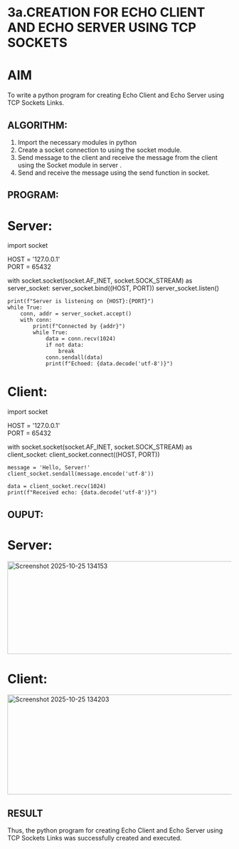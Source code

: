 # 3a.CREATION FOR ECHO CLIENT AND ECHO SERVER USING TCP SOCKETS
# AIM
To write a python program for creating Echo Client and Echo Server using TCP
Sockets Links.
## ALGORITHM:
1. Import the necessary modules in python
2. Create a socket connection to using the socket module.
3. Send message to the client and receive the message from the client using the Socket module in
 server .
4. Send and receive the message using the send function in socket.
## PROGRAM:
# Server:

import socket

HOST = '127.0.0.1'  
PORT = 65432        

with socket.socket(socket.AF_INET, socket.SOCK_STREAM) as server_socket:
    server_socket.bind((HOST, PORT))
    server_socket.listen()

    print(f"Server is listening on {HOST}:{PORT}")
    while True:
        conn, addr = server_socket.accept()
        with conn:
            print(f"Connected by {addr}")
            while True:
                data = conn.recv(1024)
                if not data:
                    break
                conn.sendall(data)
                print(f"Echoed: {data.decode('utf-8')}")
                

# Client:

import socket

HOST = '127.0.0.1'  
PORT = 65432  

with socket.socket(socket.AF_INET, socket.SOCK_STREAM) as client_socket:
    client_socket.connect((HOST, PORT))

    message = 'Hello, Server!'
    client_socket.sendall(message.encode('utf-8'))

    data = client_socket.recv(1024)
    print(f"Received echo: {data.decode('utf-8')}")

## OUPUT:

# Server:

<img width="762" height="208" alt="Screenshot 2025-10-25 134153" src="https://github.com/user-attachments/assets/8a1dd352-29c6-422e-b4b3-265946484eaf" />

# Client:

<img width="867" height="224" alt="Screenshot 2025-10-25 134203" src="https://github.com/user-attachments/assets/32e67c06-78bd-4317-8da8-45a3fbc2fdaa" />

## RESULT
Thus, the python program for creating Echo Client and Echo Server using TCP Sockets Links 
was successfully created and executed.
